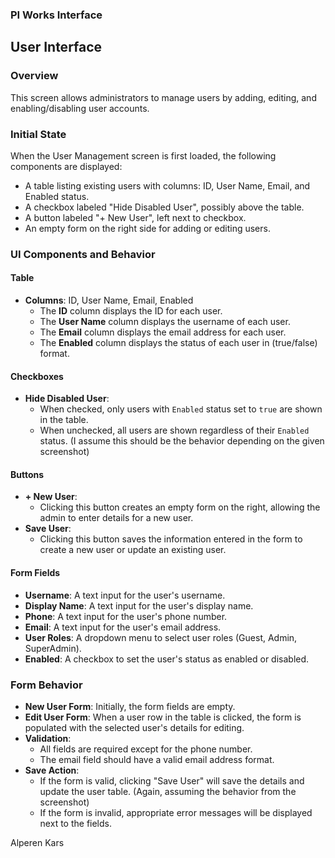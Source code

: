 ### PI Works Interface
## User Interface

### Overview
This screen allows administrators to manage users by adding, editing, and enabling/disabling user accounts.

### Initial State
When the User Management screen is first loaded, the following components are displayed:
- A table listing existing users with columns: ID, User Name, Email, and Enabled status.
- A checkbox labeled "Hide Disabled User", possibly above the table.
- A button labeled "+ New User", left next to checkbox.
- An empty form on the right side for adding or editing users.

### UI Components and Behavior

#### Table
- **Columns**: ID, User Name, Email, Enabled
  - The **ID** column displays the ID for each user.
  - The **User Name** column displays the username of each user.
  - The **Email** column displays the email address for each user.
  - The **Enabled** column displays the status of each user in (true/false) format.

#### Checkboxes
- **Hide Disabled User**: 
  - When checked, only users with `Enabled` status set to `true` are shown in the table.
  - When unchecked, all users are shown regardless of their `Enabled` status. (I assume this should be the behavior depending on the given screenshot)

#### Buttons
- **+ New User**:
  - Clicking this button creates an empty form on the right, allowing the admin to enter details for a new user.
- **Save User**:
  - Clicking this button saves the information entered in the form to create a new user or update an existing user.

#### Form Fields
- **Username**: A text input for the user's username.
- **Display Name**: A text input for the user's display name.
- **Phone**: A text input for the user's phone number.
- **Email**: A text input for the user's email address.
- **User Roles**: A dropdown menu to select user roles (Guest, Admin, SuperAdmin).
- **Enabled**: A checkbox to set the user's status as enabled or disabled.

### Form Behavior
- **New User Form**: Initially, the form fields are empty.
- **Edit User Form**: When a user row in the table is clicked, the form is populated with the selected user's details for editing.
- **Validation**: 
  - All fields are required except for the phone number.
  - The email field should have a valid email address format.
- **Save Action**:
  - If the form is valid, clicking "Save User" will save the details and update the user table. (Again, assuming the behavior from the screenshot)
  - If the form is invalid, appropriate error messages will be displayed next to the fields.

Alperen Kars
